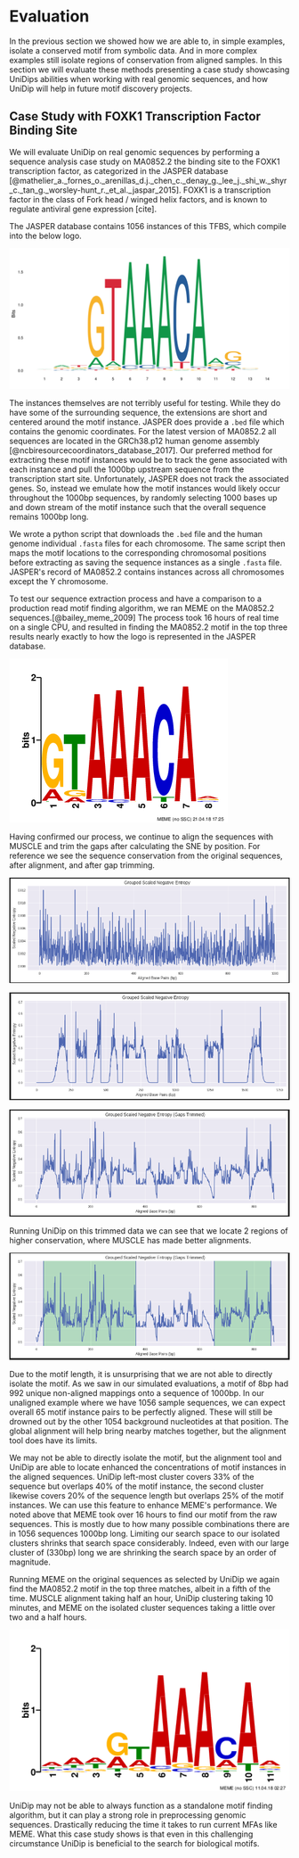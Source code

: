 
# Evaluation

In the previous section we showed how we are able to, in simple examples, isolate a conserved motif from symbolic data. And in more complex examples still isolate regions of conservation from aligned samples. In this section we will evaluate these methods presenting a case study showcasing UniDips abilities when working with real genomic sequences, and how UniDip will help in future motif discovery projects.

## Case Study with FOXK1 Transcription Factor Binding Site

We will evaluate UniDip on real genomic sequences by performing a sequence analysis case study on MA0852.2 the binding site to the FOXK1 transcription factor, as categorized in the JASPER database [@mathelier_a._fornes_o._arenillas_d.j._chen_c._denay_g._lee_j._shi_w._shyr_c._tan_g._worsley-hunt_r._et_al._jaspar_2015]. FOXK1 is a transcription factor in the class of Fork head / winged helix factors, and is known to regulate antiviral gene expression [cite].
<!-- TODO: cite -->

The JASPER database contains 1056 instances of this TFBS, which compile into the below logo. 

![](./imgs/MA0852.2.svg)

The instances themselves are not terribly useful for testing. While they do have some of the surrounding sequence, the extensions are short and centered around the motif instance. JASPER does provide a `.bed` file which contains the genomic coordinates. For the latest version of MA0852.2 all sequences are located in the GRCh38.p12 human genome assembly [@ncbiresourcecoordinators_database_2017]. Our preferred method for extracting these motif instances would be to track the gene associated with each instance and pull the 1000bp upstream sequence from the transcription start site. Unfortunately, JASPER does not track the associated genes. So, instead we emulate how the motif instances would likely occur throughout the 1000bp sequences, by randomly selecting 1000 bases up and down stream of the motif instance such that the overall sequence remains 1000bp long. 

We wrote a python script that downloads the `.bed` file and the human genome individual `.fasta` files for each chromosome. The same script then maps the motif locations to the corresponding chromosomal positions before extracting as saving the sequence instances as a single `.fasta` file. JASPER's record of MA0852.2 contains instances across all chromosomes except the Y chromosome.

To test our sequence extraction process and have a comparison to a production read motif finding algorithm, we ran MEME on the MA0852.2 sequences.[@bailey_meme_2009] The process took 16 hours of real time on a single CPU, and resulted in finding the MA0852.2 motif in the top three results nearly exactly to how the logo is represented in the JASPER database.

![](./imgs/MA0852RAW.png)

Having confirmed our process, we continue to align the sequences with MUSCLE and trim the gaps after calculating the SNE by position. For reference we see the sequence conservation from the original sequences, after alignment, and after gap trimming. 

![](./imgs/RealOriConservation.png)

![](./imgs/RealAlignedConservation.png)

![](./imgs/RealTrimmedConservation.png)
<!-- TODO: discuss real sequences -->

Running UniDip on this trimmed data we can see that we locate 2 regions of higher conservation, where MUSCLE has made better alignments. 

![](./imgs/RealTrimmedCluster.png)

Due to the motif length, it is unsurprising that we are not able to directly isolate the motif. As we saw in our simulated evaluations, a motif of 8bp had 992 unique non-aligned mappings onto a sequence of 1000bp. In our unaligned example where we have 1056 sample sequences, we can expect overall 65 motif instance pairs to be perfectly aligned. These will still be drowned out by the other 1054 background nucleotides at that position. The global alignment will help bring nearby matches together, but the alignment tool does have its limits. 

We may not be able to directly isolate the motif, but the alignment tool and UniDip are able to locate enhanced the concentrations of motif instances in the aligned sequences. UniDip left-most cluster covers 33% of the sequence but overlaps 40% of the motif instance, the second cluster likewise covers 20% of the sequence length but overlaps 25% of the motif instances. We can use this feature to enhance MEME's performance. We noted above that MEME took over 16 hours to find our motif from the raw sequences. This is mostly due to how many possible combinations there are in 1056 sequences 1000bp long. Limiting our search space to our isolated clusters shrinks that search space considerably. Indeed, even with our large cluster of (330bp) long we are shrinking the search space by an order of magnitude. 

Running MEME on the original sequences as selected by UniDip we again find the MA0852.2 motif in the top three matches, albeit in a fifth of the time. MUSCLE alignment taking half an hour, UniDip clustering taking 10 minutes, and MEME on the isolated cluster sequences taking a little over two and a half hours. 

![](./imgs/MA0852TRIMMED.png) 

UniDip may not be able to always function as a standalone motif finding algorithm, but it can play a strong role in preprocessing genomic sequences. Drastically reducing the time it takes to run current MFAs like MEME. What this case study shows is that even in this challenging circumstance UniDip is beneficial to the search for biological motifs. 

